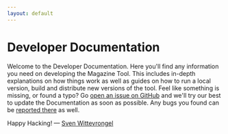 ```yaml
---
layout: default
---
```


# Developer Documentation

Welcome to the Developer Documentation. Here you'll find any information you need on developing the Magazine Tool. This includes in-depth explanations on how things work as well as guides on how to run a local version, build and distribute new versions of the tool. Feel like something is missing, or found a typo? Go [open an issue on GitHub][issues] and we'll try our best to update the Documentation as soon as possible. Any bugs you found can be [reported there][issues] as well.

Happy Hacking!
— [Sven Wittevrongel](http://tiny.cc/cot696)

[issues]: https://github.com/NAPWebProductionEditTeam/MagTool2/issues
